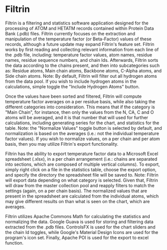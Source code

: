 # Filtrin

Filtrin is a filtering and statistics software application designed for the processing of ATOM and HETATM records contained within Protein Data Bank (.pdb) files. Filtrin currently focuses on the extraction and manipulation of the temperature factor (or Beta-Factor) values of these records, although a future update may expand Filtrin's feature set. Filtrin works by first reading and collecting relevant information from each line of the .pdb file, including: temperature factor values, atom names, residue names, residue sequence numbers, and chain Ids. Afterwards, Filtrin sorts the data according to the chains present, and then into subcategories such as: Residue atoms, Main chain atoms, Backbone atoms, C-Alpha atoms, and Side chain atoms. Note: By default, Filtrin will filter out all hydrogen atoms from the data pool. If you wish to include hydrogen atoms in the calculations, simple toggle the "Include Hydrogen Atoms" button. 

Once the values have been sorted and filtered, Filtrin will compute temperature factor averages on a per residue basis, while also taking the different categories into consideration. This means that if the category is "Main Chain", for instance, then only the values from the N, CA, C and O atoms will be averaged, and it is that number that will used for further calculations, including generating series for the chart, and statistics for the table. Note: the "Normalize Values" toggle button is selected by default, and normalization is based on the averages (i.e.: not the individual temperature factor values). If you wish to normalize values, on a per chain and per atom basis, then you may utilize Filtrin's export functionality.

Filtrin has the ability to export temperature factor data to a Microsoft Excel spreadsheet (.xlsx), in a per chain arrangement (i.e.: chains are separated into sections, which are composed of multiple vertical columns). To export, simply right click on a file in the statistics table, choose the export option, and specify the directory the spreadsheet file will be saved to. Note: Filtrin will export data depending on what category is selected. Given that, Filtrin will draw from the master collection pool and reapply filters to match the settings (again, on a per chain basis). The normalized values that are present in the spreadsheet are calculated from the individual atoms, which may give different results on than what is seen on the chart, which are averages.

Filtrin utilizes Apache Commons Math for calculating the statistics and normalizing the data. Google Guava is used for storing and filtering data extracted from the .pdb files. ControlsFX is used for the chart sliders and the chain Id toggles, while Google's Material Design Icons are used for the program's icon set. Finally, Apache POI is used for the export to excel function.

